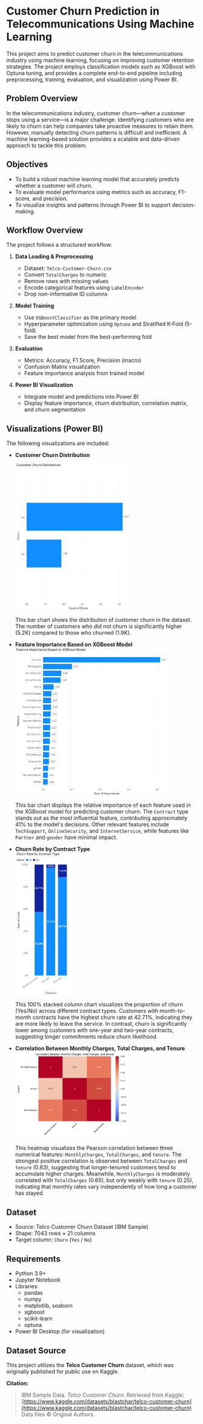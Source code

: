 # Customer Churn Prediction in Telecommunications Using Machine Learning

This project aims to predict customer churn in the telecommunications industry using machine learning, focusing on improving customer retention strategies. The project employs classification models such as XGBoost with Optuna tuning, and provides a complete end-to-end pipeline including preprocessing, training, evaluation, and visualization using Power BI.

## Problem Overview

In the telecommunications industry, customer churn—when a customer stops using a service—is a major challenge. Identifying customers who are likely to churn can help companies take proactive measures to retain them. However, manually detecting churn patterns is difficult and inefficient. A machine learning-based solution provides a scalable and data-driven approach to tackle this problem.

## Objectives

- To build a robust machine learning model that accurately predicts whether a customer will churn.
- To evaluate model performance using metrics such as accuracy, F1-score, and precision.
- To visualize insights and patterns through Power BI to support decision-making.

## Workflow Overview

The project follows a structured workflow:

1. **Data Loading & Preprocessing**
   - Dataset: `Telco-Customer-Churn.csv`
   - Convert `TotalCharges` to numeric
   - Remove rows with missing values
   - Encode categorical features using `LabelEncoder`
   - Drop non-informative ID columns

2. **Model Training**
   - Use `XGBoostClassifier` as the primary model
   - Hyperparameter optimization using `Optuna` and Stratified K-Fold (5-fold)
   - Save the best model from the best-performing fold

3. **Evaluation**
   - Metrics: Accuracy, F1 Score, Precision (macro)
   - Confusion Matrix visualization
   - Feature importance analysis from trained model

4. **Power BI Visualization**
   - Integrate model and predictions into Power BI
   - Display feature importance, churn distribution, correlation matrix, and churn segmentation

## Visualizations (Power BI)

The following visualizations are included:

- **Customer Churn Distribution**  

  <img src="./Customer Churn Distribution.png" alt="Customer Churn Distribution" width="300"/>

  This bar chart shows the distribution of customer churn in the dataset. The number of customers who did not churn is significantly higher (5.2K) compared to those who churned (1.9K). 
  

- **Feature Importance Based on XGBoost Model**  
  <img src="./Feature Importance Based on XGBoost Model.png" alt="Feature Importance Based on XGBoost Model" width="400"/>

  This bar chart displays the relative importance of each feature used in the XGBoost model for predicting customer churn. The `Contract` type stands out as the most influential feature, contributing approximately 41% to the model's decisions. Other relevant features include `TechSupport`, `OnlineSecurity`, and `InternetService`, while features like `Partner` and `gender` have minimal impact.


- **Churn Rate by Contract Type**  
  <img src="./Churn Rate by Contract Type.png" alt="Churn by Contract Type" width="150"/>
  
  This 100% stacked column chart visualizes the proportion of churn (Yes/No) across different contract types. Customers with month-to-month contracts have the highest churn rate at 42.71%, indicating they are more likely to leave the service. In contrast, churn is significantly lower among customers with one-year and two-year contracts, suggesting longer commitments reduce churn likelihood.


- **Correlation Between Monthly Charges, Total Charges, and Tenure**  
  <img src="./Correlation Between Monthly Charges, Total Charges, and Tenure.png" alt="Correlation Between Monthly Charges, Total Charges, and Tenure" width="300"/>

  This heatmap visualizes the Pearson correlation between three numerical features: `MonthlyCharges`, `TotalCharges`, and `tenure`.  The strongest positive correlation is observed between `TotalCharges` and `tenure` (0.83), suggesting that longer-tenured customers tend to accumulate higher charges.  Meanwhile, `MonthlyCharges` is moderately correlated with `TotalCharges` (0.65), but only weakly with `tenure` (0.25), indicating that monthly rates vary independently of how long a customer has stayed.



## Dataset

- Source: Telco Customer Churn Dataset (IBM Sample)
- Shape:  7043 rows × 21 columns
- Target column: `Churn` (`Yes` / `No`)

## Requirements

- Python 3.9+
- Jupyter Notebook
- Libraries:
  - pandas
  - numpy
  - matplotlib, seaborn
  - xgboost
  - scikit-learn
  - optuna
- Power BI Desktop (for visualization)

## Dataset Source

This project utilizes the **Telco Customer Churn** dataset, which was originally published for public use on Kaggle.

**Citation:**

> IBM Sample Data. *Telco Customer Churn*. Retrieved from Kaggle:  
> [https://www.kaggle.com/datasets/blastchar/telco-customer-churn](https://www.kaggle.com/datasets/blastchar/telco-customer-churn)  
> Data files © Original Authors.


